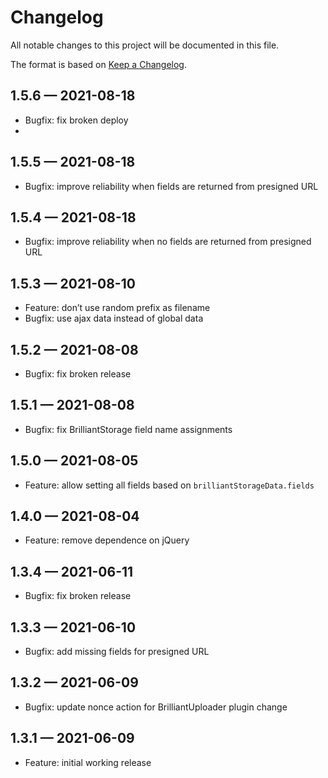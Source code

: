 # Changelog

All notable changes to this project will be documented in this file.

The format is based on [Keep a Changelog](https://keepachangelog.com/en/1.0.0/).

## 1.5.6 — 2021-08-18

- Bugfix: fix broken deploy
-
## 1.5.5 — 2021-08-18

- Bugfix: improve reliability when fields are returned from presigned URL

## 1.5.4 — 2021-08-18

- Bugfix: improve reliability when no fields are returned from presigned URL

## 1.5.3 — 2021-08-10

- Feature: don’t use random prefix as filename
- Bugfix: use ajax data instead of global data

## 1.5.2 — 2021-08-08

- Bugfix: fix broken release

## 1.5.1 — 2021-08-08

- Bugfix: fix BrilliantStorage field name assignments

## 1.5.0 — 2021-08-05

- Feature: allow setting all fields based on `brilliantStorageData.fields`

## 1.4.0 — 2021-08-04

- Feature: remove dependence on jQuery

## 1.3.4 — 2021-06-11

- Bugfix: fix broken release

## 1.3.3 — 2021-06-10

- Bugfix: add missing fields for presigned URL

## 1.3.2 — 2021-06-09

- Bugfix: update nonce action for BrilliantUploader plugin change

## 1.3.1 — 2021-06-09

- Feature: initial working release

